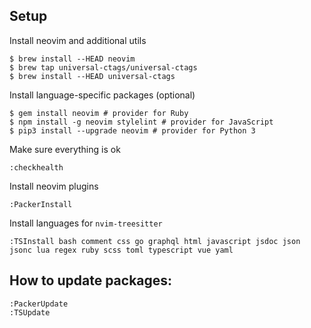 ## Setup

Install neovim and additional utils

```shell
$ brew install --HEAD neovim
$ brew tap universal-ctags/universal-ctags
$ brew install --HEAD universal-ctags
```

Install language-specific packages (optional)

```shell
$ gem install neovim # provider for Ruby
$ npm install -g neovim stylelint # provider for JavaScript
$ pip3 install --upgrade neovim # provider for Python 3
```

Make sure everything is ok

```vim
:checkhealth
```

Install neovim plugins

```vim
:PackerInstall
```

Install languages for `nvim-treesitter`

```vim
:TSInstall bash comment css go graphql html javascript jsdoc json jsonc lua regex ruby scss toml typescript vue yaml
```

## How to update packages:

```vim
:PackerUpdate
:TSUpdate
```
